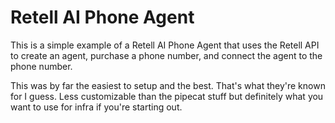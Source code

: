 # Retell AI Phone Agent

This is a simple example of a Retell AI Phone Agent that uses the Retell API to create an agent, purchase a phone number, and connect the agent to the phone number.

This was by far the easiest to setup and the best. That's what they're known for I guess. 
Less customizable than the pipecat stuff but definitely what you want to use for infra if you're starting out. 